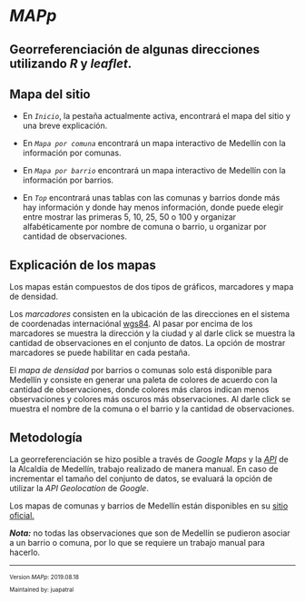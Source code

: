 # ***MAPp***

Georreferenciación de algunas direcciones utilizando *R* y *leaflet*. 
---

## **Mapa del sitio**

* En *`Inicio`*, la pestaña actualmente activa, encontrará el mapa del sitio y una breve explicación.

* En *`Mapa por comuna`* encontrará un mapa interactivo de Medellín con la información por comunas.

* En *`Mapa por barrio`* encontrará un mapa interactivo de Medellín con la información por barrios.

* En *`Top`* encontrará unas tablas con las comunas y barrios donde más hay información y donde hay menos información, donde puede elegir entre mostrar las primeras 5, 10, 25, 50 o 100 y organizar alfabéticamente por nombre de comuna o barrio, u organizar por cantidad de observaciones. 

## **Explicación de los mapas**

Los mapas están compuestos de dos tipos de gráficos, marcadores y mapa de densidad. 

Los *marcadores* consisten en la ubicación de las direcciones en el sistema de coordenadas internaciónal [wgs84](https://en.wikipedia.org/wiki/World_Geodetic_System). Al pasar por encima de los marcadores se muestra la dirección y la ciudad y al darle click se muestra la cantidad de observaciones en el conjunto de datos. La opción de mostrar marcadores se puede habilitar en cada pestaña. 

El *mapa de densidad* por barrios o comunas solo está disponible para Medellín y consiste en generar una paleta de colores de acuerdo con la cantidad de observaciones, donde colores más claros indican menos observaciones y colores más oscuros más observaciones. Al darle click se muestra el nombre de la comuna o el barrio y la cantidad de observaciones. 

## **Metodología**

La georreferenciación se hizo posible a través de *Google Maps* y la [*API*](https://www.medellin.gov.co/geomedellin/index.hyg#openModal) de la Alcaldía de Medellín, trabajo realizado de manera manual. En caso de incrementar el tamaño del conjunto de datos, se evaluará la opción de utilizar la *API Geolocation* de *Google*. 

Los mapas de comunas y barrios de Medellín están disponibles en su [sitio oficial.](https://geomedellin-m-medellin.opendata.arcgis.com/)

***Nota:*** no todas las observaciones que son de Medellín se pudieron asociar a un barrio o comuna, por lo que se requiere un trabajo manual para hacerlo.

---
<font size = "1">

Version *MAPp*: 2019.08.18

Maintained by: juapatral

</font>